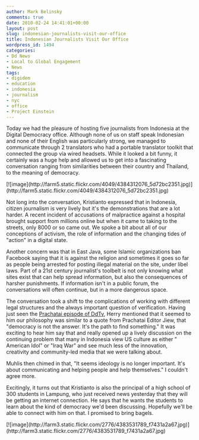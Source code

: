 ```yaml
---
author: Mark Belinsky
comments: true
date: 2010-02-24 14:41:01+00:00
layout: post
slug: indonesian-journalists-visit-our-office
title: Indonesian Journalists Visit Our Office
wordpress_id: 1494
categories:
- Dd News
- Local to Global Engagement
- News
tags:
- digidem
- education
- indonesia
- journalism
- nyc
- office
- Project Einstein
---
```


Today we had the pleasure of hosting five journalists from Indonesia at the Digital Democracy office. Although none of us on staff speak Indonesian and none of their English was particularly strong, we managed to communicate through 2 translators who had a portable translator toolkit that connected the group via wired headsets. While it looked a bit funny, it certainly was a huge help and allowed us to get into a fascinating conversation ranging from similarities between their country and Thailand, to the meaning of democracy.

<caption id="" align="alignright" width="245" caption="Indonesian  Journalists at Digital Democracy office">[![image](http://farm5.static.flickr.com/4049/4384312076_5d72bc2351.jpg)](http://farm5.static.flickr.com/4049/4384312076_5d72bc2351.jpg)</caption>

Not long into the conversation, Kristianto expressed that in Indonesia, citizen journalism is very lively but it's the demonstrations that are a lot harder. A recent incident of accusations of malpractice against a hospital brought support from millions online but when it came to taking to the streets, only 8000 or so came out. We spoke a bit about all of our conceptions of activism, the role of information and the changing tides of "action" in a digital state.

Another concern was that in East Java, some Islamic organizations ban Facebook saying that it is against the religion and sometimes it goes so far as people being arrested for posting illegal material on the site, under libel laws. Part of a 21st century journalist's toolbelt is not only knowing what sites exist that can help spread information, but also the consequences of harsher punishments. If information isn't in a public forum, the conversations will often continue, but in a more dangerous space.

The conversation took a shift to the complications of working with different legal structures and the always important question of verification. Having just seen the [Prachatai episode of DdTv](http://digital-democracy.org/2009/11/09/ddtv-episode-7-prachatai/), Herry mentioned that it seemed to him our philosophy was similar to a quote from Prachatai Editor Jiew, that "democracy is not the answer. It's the path to find something." It was exciting to hear him say that and really opened up a lively discussion on the continuing problem that many in Indonesia view US culture as either " American Idol" or "Iraq War" and see much less of the innovation, creativity and community-led media that we were talking about.

Muhlis then chimed in that, "It seems ideology is no longer important. It's about communicating and helping people and help themselves." I couldn't agree more.

Excitingly, it turns out that Kristianto is also the principal of a high school of 300 students in Lampung, who just received news yesterday that they will be getting an internet connection. He says that he wants the students to learn about the kind of democracy we'd been discussing. Hopefully we'll be able to connect with him on that. I promised to bring bagels.

<caption id="" align="aligncenter" width="350" caption="Indonesian Journalists at Digital Democracy office">[![image](http://farm3.static.flickr.com/2776/4383531789_f7431a2a67.jpg)](http://farm3.static.flickr.com/2776/4383531789_f7431a2a67.jpg)</caption>
